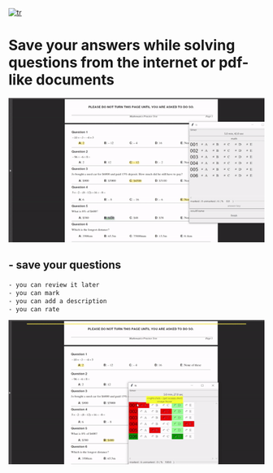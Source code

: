 [![tr](https://img.shields.io/badge/lang-tr-green.svg)](https://github.com/mustafa91-py/like-as-coding-paper/blob/master/readme.tr.md)


# Save your answers while solving questions from the internet or pdf-like documents

![alt text](https://github.com/mustafa91-py/like-as-coding-paper/blob/master/gifs/gif2.gif)

## - save your questions
    - you can review it later
    - you can mark
    - you can add a description
    - you can rate
![alt text](https://github.com/mustafa91-py/like-as-coding-paper/blob/master/gifs/gif3.gif)